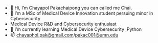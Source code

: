 - 👋 Hi, I’m Chayapol Pakachaipong you can called me Chai. 
- 👀 I’m a MSc of Medical Device Innovation student persuing minor in Cybersecurity
- Medical Device R&D and Cybersecurity enthusiast
- 🌱 I’m currently learning Medical Device Cybersecurity ,Python
- 📫 chayaphol.pak@gmail.com/pakac001@umn.edu

<!---
Chayapol-Pak/Chayapol-Pak is a ✨ special ✨ repository because its `README.md` (this file) appears on your GitHub profile.
You can click the Preview link to take a look at your changes.
--->
